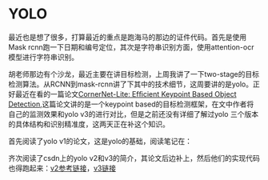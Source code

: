 # YOLO

最近也是想了很多，打算最近的重点是跑海马的那边的证件代码。首先是使用Mask rcnn跑一下日期和编号定位，其次是字符串识别方面，使用attention-ocr模型进行字符串识别。

胡老师那边有个沙龙，最近主要在讲目标检测，上周我讲了一下two-stage的目标检测算法。从RCNN到mask-rcnn讲了下其中的技术细节，这周要讲的是yolo。正好最近在看的一篇论文[CornerNet-Lite: Efﬁcient Keypoint Based Object Detection](https://arxiv.org/abs/1904.08900),这篇论文讲的是一个keypoint based的目标检测框架，在文中作者将自己的监测效果和yolo v3的进行对比，但是之前还没有详细了解过yolo 三个版本的具体结构和识别精准度，这两天正在补这个知识。

首先阅读了yolo v1的论文，这是yolo的基础，阅读笔记在：

齐次阅读了csdn上的yolo v2和v3的简介，其论文后边补上，然后他们的实现代码也得跑起来：[v2参考链接](<https://blog.csdn.net/jesse_mx/article/details/53925356>)，[v3链接](<https://www.jiqizhixin.com/articles/2018-05-14-4>)









